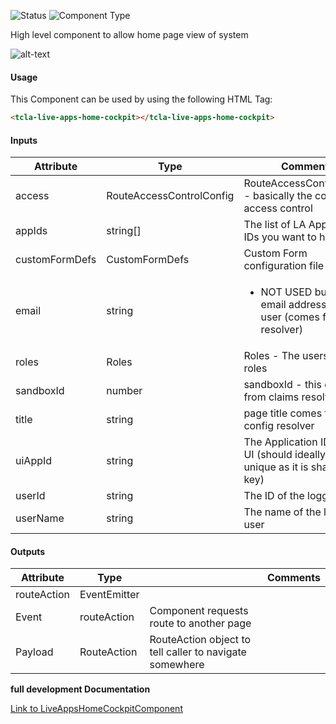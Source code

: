 
![Status][auto] ![Component Type][top] <!--Component Meta {"created_by":"Auto", "reviewed_by":"Auto", "last_modified_by":"Auto", "comment":"high level component"} Component Meta -->


<p>High level component to allow home page view of system</p>

<p><img src="../live-apps-home-cockpit.png" alt="alt-text" class="img-responsive" title="Documents Component Image"></p>



#### Usage


This Component can be used by using the following HTML Tag:

```html
<tcla-live-apps-home-cockpit></tcla-live-apps-home-cockpit>
```

#### Inputs

Attribute | Type | Comments
--- | --- | ---
access | RouteAccessControlConfig | RouteAccessControlConfig - basically the config for access control
appIds | string[] | The list of LA Application IDs you want to handle
customFormDefs | CustomFormDefs | Custom Form configuration file
email | string | <ul><li>NOT USED but is the email address of the user (comes from resolver)</li></ul>
roles | Roles | Roles - The users current roles
sandboxId | number | sandboxId - this comes from claims resolver
title | string | page title comes from config resolver
uiAppId | string | The Application ID of the UI (should ideally be unique as it is shared state key)
userId | string | The ID of the logged user
userName | string | The name of the logged user

#### Outputs

Attribute | Type |   | Comments
--- | --- | --- | ---
routeAction | EventEmitter<RouteAction> |   |  
  | Event |  routeAction  |  Component requests route to another page
  | Payload |  RouteAction  |  RouteAction object to tell caller to navigate somewhere


<b>full development Documentation</b>

[Link to LiveAppsHomeCockpitComponent](https://tibcosoftware.github.io/TCSTK-Angular/libdocs/tc-liveapps-lib/components/LiveAppsHomeCockpitComponent.html)


[auto]: https://img.shields.io/badge/Status-auto%20generated-lightgrey.svg?style=flat "auto generated"

[manually]: https://img.shields.io/badge/Status-manually%20created-yellow.svg?style=flat "manually created"

[draft]: https://img.shields.io/badge/Status-draft-red.svg?style=flat "draft"

[review]: https://img.shields.io/badge/Status-need%20review-yellowgreen.svg?style=flat "need review"

[review done]: https://img.shields.io/badge/Status-review%20done-green.svg?style=flat "review done"

[finalized]: https://img.shields.io/badge/Status-finalized-brightgreen.svg?style=flat "finalized"

[top]: https://img.shields.io/badge/Component%20Type-Top-blue.svg?style=flat "top Component"

[major]: https://img.shields.io/badge/Component%20Type-major%20Component-blue.svg?style=flat "major Component"

[minor]: https://img.shields.io/badge/Component%20Type-minor%20Component-blue.svg?style=flat "minor Component"


